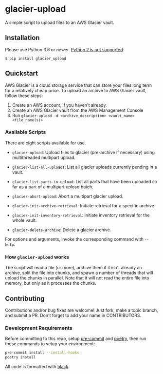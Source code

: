 # glacier-upload

A simple script to upload files to an AWS Glacier vault.

## Installation

Please use Python 3.6 or newer. [Python 2 is not supported](https://pythonclock.org/).

```
$ pip install glacier_upload
```

## Quickstart

AWS Glacier is a cloud storage service that can store your files long term for a relatively cheap price. To upload an archive to AWS Glacier vault, follow these steps:

1. Create an AWS account, if you haven't already.
1. Create an AWS Glacier vault from the AWS Management Console
1. Run `glacier-upload -d <archive_description> <vault_name> <file_name(s)>`

### Available Scripts

There are eight scripts available for use.

- `glacier-upload`: Upload files to glacier (pre-archive if necessary) using multithreaded multipart upload.

- `glacier-list-all-uploads`: List all glacier uploads currently pending in a vault.
- `glacier-list-parts-in-upload`: List all parts that have been uploaded so far as a part of a multipart upload batch.
- `glacier-abort-upload`: Abort a multipart glacier upload.
- `glacier-init-archive-retrieval`: Initiate retrieval for a specific archive.
- `glacier-init-inventory-retrieval`: Initiate inventory retrieval for the whole vault.
- `glacier-delete-archive`: Delete a glacier archive.

For options and arguments, invoke the corresponding command with `--help`.

### How `glacier-upload` works

The script will read a file (or more), archive them if it isn't already an archive, split the file into chunks, and spawn a number of threads that will upload the chunks in parallel. Note that it will not read the entire file into memory, but only as it processes the chunks.

## Contributing

Contributions and/or bug fixes are welcome! Just fork, make a topic branch, and submit a PR. Don't forget to add your name in CONTRIBUTORS.

### Development Requirements

Before committing to this repo, setup [pre-commit](https://pre-commit.com/) and [poetry](https://poetry.eustace.io/), then run these commands to setup your environment:

```sh
pre-commit install --install-hooks
poetry install
```

All code is formatted with [black](https://github.com/ambv/black).

